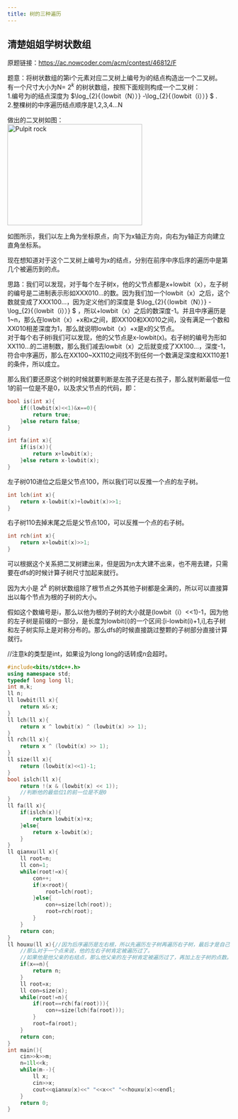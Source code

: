 ```yaml
---
title: 树的三种遍历
---
```

## 清楚姐姐学树状数组
原题链接：https://ac.nowcoder.com/acm/contest/46812/F  

题意：将树状数组的第i个元素对应二叉树上编号为i的结点构造出一个二叉树。  
有一个尺寸大小为N= $2^k$ 的树状数组，按照下面规则构成一个二叉树：  
1.编号为i的结点深度为 $\log_{2}{（lowbit（N））} -\log_{2}{（lowbit（i））} $ .  
2.整棵树的中序遍历结点顺序是1,2,3,4...N  

做出的二叉树如图：  
<img src="https://img-blog.csdnimg.cn/589b45772cce45b4a7a83e0758f94506.png#pic_center" alt="Pulpit rock" width="304" height="228">  


如图所示，我们以左上角为坐标原点，向下为x轴正方向，向右为y轴正方向建立直角坐标系。  

现在想知道对于这个二叉树上编号为x的结点，分别在前序中序后序的遍历中是第几个被遍历到的点。  

思路：我们可以发现，对于每个左子树x，他的父节点都是x+lowbit（x），左子树的编号是二进制表示形如XXX010...的数。因为我们加一个lowbit（x）之后，这个数就变成了XXX100...，因为定义他们的深度是 $\log_{2}{（lowbit（N））} -\log_{2}{（lowbit（i））} $ ，所以+lowbit（x）之后的数深度-1。并且中序遍历是1~n，那么在lowbit（x）+x和x之间，即XX100和XX010之间，没有满足一个数和XX010相差深度为1，那么就说明lowbit（x）+x是x的父节点。  
对于每个右子树i我们可以发现，他的父节点是x-lowbit(x)。右子树的编号为形如XX110...的二进制数，那么我们减去lowbit（x）之后就变成了XX100...，深度-1，符合中序遍历，那么在XX100~XX110之间找不到任何一个数满足深度和XX110差1的条件，所以成立。  


那么我们要还原这个树的时候就要判断是左孩子还是右孩子，那么就判断最低一位1的前一位是不是0，以及求父节点的代码，即：  
```cpp
bool is(int x){
    if((lowbit(x)<<1)&x==0){
        return true;
    }else return false;
}

int fa(int x){
    if(is(x)){
        return x+lowbit(x);
    }else return x-lowbit(x);
}

```

左子树010进位之后是父节点100，所以我们可以反推一个点的左子树。  
```cpp
int lch(int x){
    return x-lowbit(x)+lowbit(x)>>1;
} 

```
右子树110去掉末尾之后是父节点100，可以反推一个点的右子树。  
```cpp
int rch(int x){
    return x+lowbit(x)>>1;
}

```

可以根据这个关系把二叉树建出来，但是因为n太大建不出来，也不用去建，只需要在dfs的时候计算子树尺寸加起来就行。  

因为大小是 $2^k$ 的树状数组除了根节点之外其他子树都是全满的，所以可以直接算出以每个节点为根的子树的大小。  

假如这个数编号是i，那么以他为根的子树的大小就是(lowbit（i）<<1)-1，因为他的左子树是前缀的一部分，是长度为lowbit(i)的一个区间:[i-lowbit(i)+1,i],右子树和左子树实际上是对称分布的。那么dfs的时候直接跳过整颗的子树部分直接计算就行。  

//注意k的类型是int，如果设为long long的话转成n会超时。  

```cpp
#include<bits/stdc++.h>
using namespace std;
typedef long long ll;
int m,k;
ll n;
ll lowbit(ll x){
	return x&-x;
}
ll lch(ll x){
	return x ^ lowbit(x) ^ (lowbit(x) >> 1);
}
ll rch(ll x){
	return x ^ (lowbit(x) >> 1);
}
ll size(ll x){
	return (lowbit(x)<<1)-1;
}
bool islch(ll x){
	return !(x & (lowbit(x) << 1));
	//判断他的最低位1的前一位是不是0
}
ll fa(ll x){
	if(islch(x)){
		return lowbit(x)+x;
	}else{
		return x-lowbit(x);
	}
}
ll qianxu(ll x){
	ll root=n;
	ll con=1;
	while(root!=x){
		con++;
		if(x<root){
			root=lch(root);
		}else{
			con+=size(lch(root));
			root=rch(root);
		}
	}
	return con;
}
ll houxu(ll x){//因为后序遍历是左右根，所以先遍历左子树再遍历右子树，最后才是自己
	//那么对于一个点来说，他的左右子树肯定被遍历过了。
	//如果他是他父亲的右结点，那么他父亲的左子树肯定被遍历过了，再加上左子树的点数。
	if(x==n){
		return n;
	}
	ll root=x;
	ll con=size(x);
	while(root!=n){
		if(root==rch(fa(root))){
			con+=size(lch(fa(root)));
		}
		root=fa(root);
	}
	return con;
}
int main(){
	cin>>k>>m;
	n=1ll<<k;
	while(m--){
		ll x;
		cin>>x;
		cout<<qianxu(x)<<" "<<x<<" "<<houxu(x)<<endl;
	}
	return 0;
}

```

